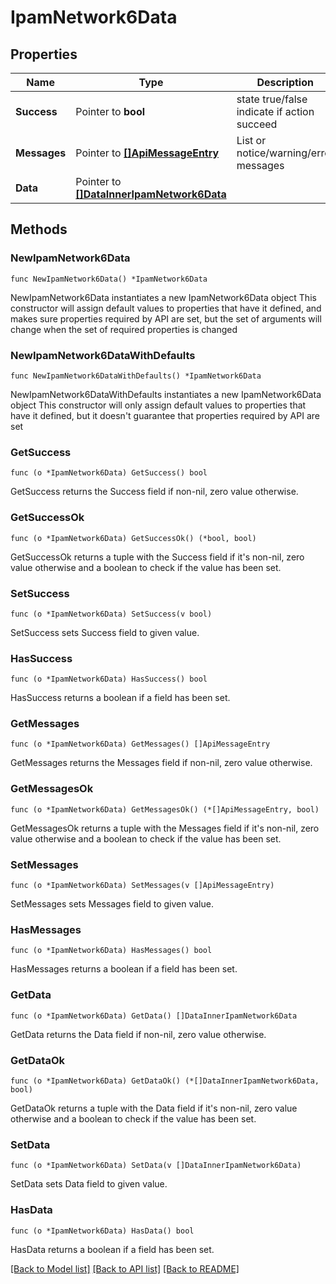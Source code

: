# IpamNetwork6Data

## Properties

Name | Type | Description | Notes
------------ | ------------- | ------------- | -------------
**Success** | Pointer to **bool** | state true/false indicate if action succeed | [optional] 
**Messages** | Pointer to [**[]ApiMessageEntry**](ApiMessageEntry.md) | List or notice/warning/error messages | [optional] 
**Data** | Pointer to [**[]DataInnerIpamNetwork6Data**](DataInnerIpamNetwork6Data.md) |  | [optional] 

## Methods

### NewIpamNetwork6Data

`func NewIpamNetwork6Data() *IpamNetwork6Data`

NewIpamNetwork6Data instantiates a new IpamNetwork6Data object
This constructor will assign default values to properties that have it defined,
and makes sure properties required by API are set, but the set of arguments
will change when the set of required properties is changed

### NewIpamNetwork6DataWithDefaults

`func NewIpamNetwork6DataWithDefaults() *IpamNetwork6Data`

NewIpamNetwork6DataWithDefaults instantiates a new IpamNetwork6Data object
This constructor will only assign default values to properties that have it defined,
but it doesn't guarantee that properties required by API are set

### GetSuccess

`func (o *IpamNetwork6Data) GetSuccess() bool`

GetSuccess returns the Success field if non-nil, zero value otherwise.

### GetSuccessOk

`func (o *IpamNetwork6Data) GetSuccessOk() (*bool, bool)`

GetSuccessOk returns a tuple with the Success field if it's non-nil, zero value otherwise
and a boolean to check if the value has been set.

### SetSuccess

`func (o *IpamNetwork6Data) SetSuccess(v bool)`

SetSuccess sets Success field to given value.

### HasSuccess

`func (o *IpamNetwork6Data) HasSuccess() bool`

HasSuccess returns a boolean if a field has been set.

### GetMessages

`func (o *IpamNetwork6Data) GetMessages() []ApiMessageEntry`

GetMessages returns the Messages field if non-nil, zero value otherwise.

### GetMessagesOk

`func (o *IpamNetwork6Data) GetMessagesOk() (*[]ApiMessageEntry, bool)`

GetMessagesOk returns a tuple with the Messages field if it's non-nil, zero value otherwise
and a boolean to check if the value has been set.

### SetMessages

`func (o *IpamNetwork6Data) SetMessages(v []ApiMessageEntry)`

SetMessages sets Messages field to given value.

### HasMessages

`func (o *IpamNetwork6Data) HasMessages() bool`

HasMessages returns a boolean if a field has been set.

### GetData

`func (o *IpamNetwork6Data) GetData() []DataInnerIpamNetwork6Data`

GetData returns the Data field if non-nil, zero value otherwise.

### GetDataOk

`func (o *IpamNetwork6Data) GetDataOk() (*[]DataInnerIpamNetwork6Data, bool)`

GetDataOk returns a tuple with the Data field if it's non-nil, zero value otherwise
and a boolean to check if the value has been set.

### SetData

`func (o *IpamNetwork6Data) SetData(v []DataInnerIpamNetwork6Data)`

SetData sets Data field to given value.

### HasData

`func (o *IpamNetwork6Data) HasData() bool`

HasData returns a boolean if a field has been set.


[[Back to Model list]](../README.md#documentation-for-models) [[Back to API list]](../README.md#documentation-for-api-endpoints) [[Back to README]](../README.md)


